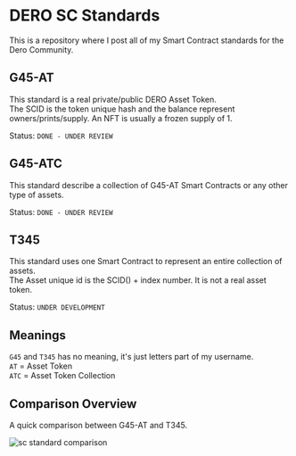# DERO SC Standards

This is a repository where I post all of my Smart Contract standards for the Dero Community.  

## G45-AT

This standard is a real private/public DERO Asset Token.  
The SCID is the token unique hash and the balance represent owners/prints/supply. An NFT is usually a frozen supply of 1.  

Status: `DONE - UNDER REVIEW`  

## G45-ATC

This standard describe a collection of G45-AT Smart Contracts or any other type of assets.  

Status: `DONE - UNDER REVIEW`  

## T345

This standard uses one Smart Contract to represent an entire collection of assets.  
The Asset unique id is the SCID() + index number. It is not a real asset token.  

Status: `UNDER DEVELOPMENT`  

## Meanings

`G45` and `T345` has no meaning, it's just letters part of my username.  
`AT` = Asset Token  
`ATC` = Asset Token Collection

## Comparison Overview

A quick comparison between G45-AT and T345.  

![sc standard comparison](https://github.com/g45t345rt/DERO-SC-Standards/blob/master/sc_comparison.png?raw=true)
